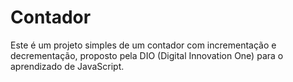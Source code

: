 # Contador
Este é um projeto simples de um contador com incrementação e decrementação, proposto pela DIO (Digital Innovation One) para o aprendizado de JavaScript.
